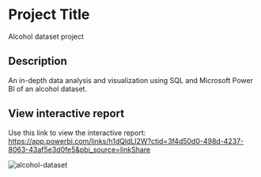 # Project Title

Alcohol dataset project

## Description

An in-depth data analysis and visualization using SQL and Microsoft Power BI of an alcohol dataset.

## View interactive report  

Use this link to view the interactive report:
https://app.powerbi.com/links/h1dQldLI2W?ctid=3f4d50d0-498d-4237-8063-43af5e3d0fe5&pbi_source=linkShare  

![alcohol-dataset](https://github.com/Salumpharesy/data-analysis-projects/assets/105717610/fe1c60d0-e8af-4f05-91c9-d514fa96e303)

